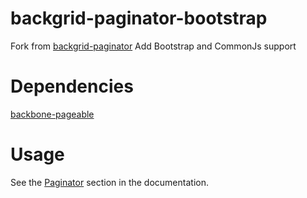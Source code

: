 backgrid-paginator-bootstrap
==================

Fork from [backgrid-paginator](http://github.com/wyuenho/backbone-paginator/)
Add Bootstrap and CommonJs support


Dependencies
============

[backbone-pageable](http://github.com/wyuenho/backbone-pageable/)

Usage
====

See the [Paginator](http://backgridjs.com/ref/extensions/paginator.html) section
in the documentation.
